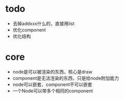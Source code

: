 # todo

- 去掉addxxx什么的，直接用list
- 优化component
- 优化结构

# core
- node是可以被渲染的东西，核心是draw
- component是无法渲染的东西，只是给node附加能力
- node可以嵌套，component不可以嵌套
- 一个Node可以带多个相同的component
